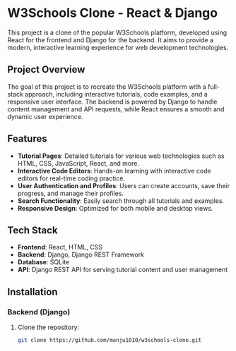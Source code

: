 # W3Schools Clone - React & Django

This project is a clone of the popular W3Schools platform, developed using React for the frontend and Django for the backend. It aims to provide a modern, interactive learning experience for web development technologies.

## Project Overview

The goal of this project is to recreate the W3Schools platform with a full-stack approach, including interactive tutorials, code examples, and a responsive user interface. The backend is powered by Django to handle content management and API requests, while React ensures a smooth and dynamic user experience.

## Features

- **Tutorial Pages**: Detailed tutorials for various web technologies such as HTML, CSS, JavaScript, React, and more.
- **Interactive Code Editors**: Hands-on learning with interactive code editors for real-time coding practice.
- **User Authentication and Profiles**: Users can create accounts, save their progress, and manage their profiles.
- **Search Functionality**: Easily search through all tutorials and examples.
- **Responsive Design**: Optimized for both mobile and desktop views.

## Tech Stack

- **Frontend**: React, HTML, CSS
- **Backend**: Django, Django REST Framework
- **Database**: SQLite
- **API**: Django REST API for serving tutorial content and user management

## Installation

### Backend (Django)

1. Clone the repository:
   ```bash
   git clone https://github.com/manju1010/w3schools-clone.git
